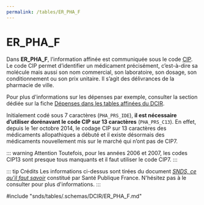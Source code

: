 ```yaml
---
permalink: /tables/ER_PHA_F
---
```

# ER\_PHA\_F
<!-- SPDX-License-Identifier: MPL-2.0 -->
Dans **ER_PHA_F**, l’information affinée est communiquée sous le code [CIP](../../../glossaire/CIP.md).   
Le code CIP permet d’identifier un médicament précisément, c’est-à-dire sa molécule mais aussi son nom commercial, son laboratoire, son dosage, son conditionnement ou son prix unitaire. Il s’agit des délivrances de la pharmacie de ville.  

Pour plus d'informations sur les dépenses par exemple, consulter la section dédiée sur la fiche [Dépenses dans les tables affinées du DCIR](../../../fiches/tables_affinees.md).

Initialement codé sous 7 caractères (`PHA_PRS_IDE`), **il est nécessaire d’utiliser dorénavant le code CIP sur 13 caractères** (`PHA_PRS_C13`). En effet, depuis le 1er octobre 2014, le codage CIP sur 13 caractères des médicaments allopathiques a débuté et il existe désormais des médicaments nouvellement mis sur le marché qui n’ont pas de CIP7. 

::: warning Attention
Toutefois, pour les années 2006 et 2007, les codes CIP13 sont presque tous manquants et il faut utiliser le code CIP7.
:::


::: tip Crédits
Les informations ci-dessus sont tirées du document [*SNDS, ce qu'il faut savoir*](/snds/formation_snds/Sante_publique_France.md) constitué par Santé Publique France.
N'hésitez pas à le consulter pour plus d'informations.
:::  

<!-- ATTENTION : Ne pas supprimer ou modifier la ligne ci-dessous -->
#include "snds/tables/.schemas/DCIR/ER_PHA_F.md"
<!-- ATTENTION : Ne pas supprimer ou modifier la ligne ci-dessus -->
